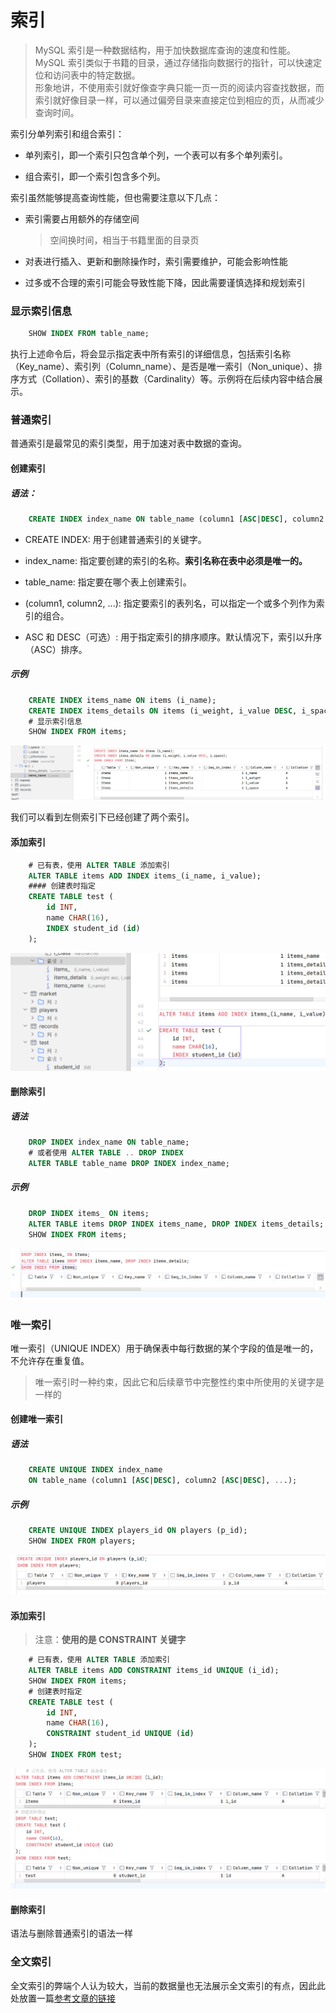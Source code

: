 # **索引**

> MySQL 索引是一种数据结构，用于加快数据库查询的速度和性能。  
MySQL 索引类似于书籍的目录，通过存储指向数据行的指针，可以快速定位和访问表中的特定数据。  
形象地讲，不使用索引就好像查字典只能一页一页的阅读内容查找数据，而索引就好像目录一样，可以通过偏旁目录来直接定位到相应的页，从而减少查询时间。

索引分单列索引和组合索引：

+ 单列索引，即一个索引只包含单个列，一个表可以有多个单列索引。

+ 组合索引，即一个索引包含多个列。

索引虽然能够提高查询性能，但也需要注意以下几点：

+ 索引需要占用额外的存储空间

    > 空间换时间，相当于书籍里面的目录页

+ 对表进行插入、更新和删除操作时，索引需要维护，可能会影响性能

+ 过多或不合理的索引可能会导致性能下降，因此需要谨慎选择和规划索引

### 显示索引信息

```sql
    SHOW INDEX FROM table_name;
```

执行上述命令后，将会显示指定表中所有索引的详细信息，包括索引名称（Key_name）、索引列（Column_name）、是否是唯一索引（Non_unique）、排序方式（Collation）、索引的基数（Cardinality）等。示例将在后续内容中结合展示。

### 普通索引

普通索引是最常见的索引类型，用于加速对表中数据的查询。

#### 创建索引

##### 语法：

```sql
    CREATE INDEX index_name ON table_name (column1 [ASC|DESC], column2 [ASC|DESC], ...);
```

+ CREATE INDEX: 用于创建普通索引的关键字。

+ index_name: 指定要创建的索引的名称。**索引名称在表中必须是唯一的。**

+ table_name: 指定要在哪个表上创建索引。

+ (column1, column2, ...): 指定要索引的表列名，可以指定一个或多个列作为索引的组合。

+ ASC 和 DESC（可选）: 用于指定索引的排序顺序。默认情况下，索引以升序（ASC）排序。

##### 示例

```sql
    CREATE INDEX items_name ON items (i_name);
    CREATE INDEX items_details ON items (i_weight, i_value DESC, i_space);
    # 显示索引信息
    SHOW INDEX FROM items;
```

![ ](./img/4-1-1.png)

我们可以看到左侧索引下已经创建了两个索引。

#### 添加索引

```sql
    # 已有表，使用 ALTER TABLE 添加索引
    ALTER TABLE items ADD INDEX items_(i_name, i_value);
    #### 创建表时指定
    CREATE TABLE test (
        id INT,
        name CHAR(16),
        INDEX student_id (id)
    );
```

![ ](./img/4-1-2.png)

#### 删除索引

##### 语法

```sql
    DROP INDEX index_name ON table_name;
    # 或者使用 ALTER TABLE .. DROP INDEX
    ALTER TABLE table_name DROP INDEX index_name;
```

##### 示例

```sql
    DROP INDEX items_ ON items;
    ALTER TABLE items DROP INDEX items_name, DROP INDEX items_details;
    SHOW INDEX FROM items;
```

![ ](./img/4-1-3.png)

### 唯一索引

唯一索引（UNIQUE INDEX）用于确保表中每行数据的某个字段的值是唯一的，不允许存在重复值。

> 唯一索引时一种约束，因此它和后续章节中完整性约束中所使用的关键字是一样的

#### 创建唯一索引

##### 语法

```sql
    CREATE UNIQUE INDEX index_name
    ON table_name (column1 [ASC|DESC], column2 [ASC|DESC], ...);
```

##### 示例

```sql
    CREATE UNIQUE INDEX players_id ON players (p_id);
    SHOW INDEX FROM players;
```

![ ](./img/4-1-4.png)

#### 添加索引

> 注意：**使用的是 CONSTRAINT 关键字**

```sql
    # 已有表，使用 ALTER TABLE 添加索引
    ALTER TABLE items ADD CONSTRAINT items_id UNIQUE (i_id);
    SHOW INDEX FROM items;
    # 创建表时指定
    CREATE TABLE test (
        id INT,
        name CHAR(16),
        CONSTRAINT student_id UNIQUE (id)
    );
    SHOW INDEX FROM test;
```

![ ](./img/4-1-5.png)

#### 删除索引

语法与删除普通索引的语法一样

### 全文索引

全文索引的弊端个人认为较大，当前的数据量也无法展示全文索引的有点，因此此处放置一篇[参考文章的链接](https://www.cnblogs.com/yangyxd/p/15252691.html)